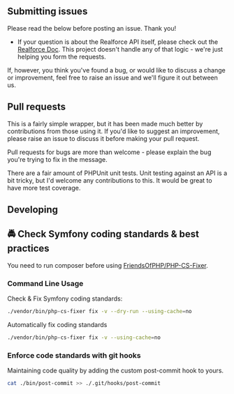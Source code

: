 ## Submitting issues

Please read the below before posting an issue. Thank you!

- If your question is about the Realforce API itself, please check out the [Realforce Doc](https://github.com/realforce/documentation). This project doesn't handle any of that logic - we're just helping you form the requests.

If, however, you think you've found a bug, or would like to discuss a change or improvement, feel free to raise an issue and we'll figure it out between us.

## Pull requests

This is a fairly simple wrapper, but it has been made much better by contributions from those using it. If you'd like to suggest an improvement, please raise an issue to discuss it before making your pull request.

Pull requests for bugs are more than welcome - please explain the bug you're trying to fix in the message.

There are a fair amount of PHPUnit unit tests. Unit testing against an API is a bit tricky, but I'd welcome any contributions to this. It would be great to have more test coverage.

## Developing

## 🚔 Check Symfony coding standards & best practices

You need to run composer before using [FriendsOfPHP/PHP-CS-Fixer](https://github.com/FriendsOfPHP/PHP-CS-Fixer).

### Command Line Usage

Check & Fix Symfony coding standards:

```bash
./vendor/bin/php-cs-fixer fix -v --dry-run --using-cache=no
```

Automatically fix coding standards

```bash
./vendor/bin/php-cs-fixer fix -v --using-cache=no
```

### Enforce code standards with git hooks

Maintaining code quality by adding the custom post-commit hook to yours.

```bash
cat ./bin/post-commit >> ./.git/hooks/post-commit
```

